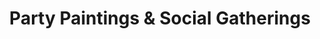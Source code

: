 ---
title: Party Paintings & Social Gatherings
_hide_content: true
description_markdown:
_gallery_date: 2016-05-01 00:00:00
permalink: /gallery/party-paintings/
main_image_path: /assets/images/pink-party.jpg
images:
  - image_path: /assets/images/new-party-painting-2020-1.JPG
    image_title: >-
      NEW 2020! Party Painting - Acrylic on Canvas - 150x100cm / 59x39.5inch -
      AVAILABLE
  - image_path: /assets/images/dogs--champange-1.jpg
    image_title: '''Dogs & Champagne'' Acrylic on Box Canvas 120x80cm/47.2x31.4inch AVAILABLE'
  - image_path: /assets/images/garden-party.JPG
    image_title: >-
      Garden Party 2019 - Acrylic on Canvas 3ft x 37inch ( 1meter x 50cm )
      AVAILABLE
    image_description:
  - image_path: /assets/images/pink-party.jpg
    image_title: >-
      Party Painting on Pink - Acrylic on Box Canvas - 1.00x50cm ( 40x20inch ) -
      AVAILABLE
    image_description:
  - image_path: /assets/images/img-3800-1.JPG
    image_title: Party on Deep Pink 40x47inch ( 1.20x1.00cm    ) Acrylic on Box Canvas SOLD
    image_description:
  - image_path: /assets/images/wine-by-the-sea.jpg
    image_title: >-
      Rendezvous  after Lockdown 2020 - Acrylic on Box Canvas - 60x50cm /
      23.5x19.5inch - AVAILABLE
    image_description:
  - image_path: /assets/images/commission-2021---party.JPG
    image_title:
    image_description: Commission 2021-Party-Acrylic on Box Canvas-47x31inch/120x80cm-SOLD
  - image_path: /assets/images/barbara-harrison-caban.jpg
    image_title: Acrylic on Canvas 4x3ft ( 1.21x91cm ) 2014 SOLD
    image_description:
  - image_path: /assets/images/fullsizeoutput-ca2.jpeg
    image_title: Commission - SOLD - Acrylic on Canvas 4ftx30inch 9 1.20x76cm )
    image_description:
  - image_path: /assets/images/img-0624.JPG
    image_title: Acrylic on Canvas 4ftx31inch ( 1.22x79cm ) SOLD
    image_description:
  - image_path: /assets/images/dinner-party-in-summer-with-dog.JPG
    image_title: Dinner Summer Party  2019 - Acrylic on Canvas 60cm sq (24inch sq ) SOLD
    image_description:
  - image_path: /assets/images/card-game---commission.jpg
    image_title: Card Game - Commission SOLD - Acrylic on Box Canvas 60cm sq ( 24inch sq )
    image_description:
  - image_path: /assets/images/yellow-party.JPG
    image_title: Yellow Party  2018 - Acrylic on Box Canvas - 60x90cm ( 24x36inch ) SOLD
    image_description:
  - image_path:
    image_title:
    image_description:
  - image_path:
    image_title:
    image_description:
  - image_path:
    image_title:
    image_description:
  - image_path:
    image_title:
    image_description:
  - image_path:
    image_title:
    image_description:
  - image_path:
    image_title:
    image_description:
  - image_path:
    image_title:
    image_description:
  - image_path:
    image_title:
    image_description:
  - image_path:
    image_title:
  - image_path:
    image_title:
    image_description:
  - image_path:
    image_title:
    image_description:
  - image_path:
    image_title:
    image_description:
  - image_path:
    image_title:
    image_description:
  - image_path:
    image_title:
    image_description:
  - image_path:
    image_title: The Singer
    image_description: Acrylic on Hessian / Burlap, 1998
  - image_path:
    image_title:
    image_description:
  - image_path:
    image_title:
    image_description:
  - image_path:
    image_title:
    image_description:
  - image_path:
    image_title:
    image_description:
  - image_path:
    image_title:
    image_description:
  - image_path:
    image_title:
    image_description:
  - image_path:
    image_title:
    image_description:
  - image_path:
    image_title:
    image_description:
  - image_path:
    image_title:
    image_description:
  - image_path:
    image_title:
    image_description:
  - image_path:
    image_title:
    image_description:
  - image_path:
    image_title:
    image_description:
  - image_path:
    image_title:
    image_description:
  - image_path:
    image_title:
    image_description:
  - image_path:
    image_title:
    image_description:
  - image_path:
    image_title:
    image_description:
  - image_path:
    image_title:
    image_description:
  - image_path:
    image_title:
    image_description:
  - image_path:
    image_title:
  - image_path:
    image_title:
    image_description:
  - image_path:
    image_title:
    image_description:
  - image_path:
    image_title:
    image_description:
  - image_path:
    image_title:
    image_description:
  - image_path:
    image_title:
    image_description:
  - image_path:
    image_title:
    image_description:
  - image_path:
    image_title:
    image_description:
  - image_path:
    image_title:
    image_description:
  - image_path:
    image_title:
    image_description:
  - image_path:
    image_title:
    image_description:
  - image_path:
    image_title:
    image_description:
  - image_path:
    image_title:
    image_description:
  - image_path:
    image_title:
    image_description:
  - image_path:
    image_title:
    image_description:
  - image_path: /assets/images/5417350894b5b.jpg
    image_title: Moonlit Party -  Acrylic on Canvas - 1.20x76cm ( 4ftx30inch ) - SOLD
    image_description:
  - image_path:
    image_title:
    image_description: 8&quot;x8&quot;, Acrylic on Canvas, 2014
  - image_path:
    image_title:
    image_description:
  - image_path:
    image_title:
  - image_path: /assets/images/58711c18bd66a.jpg
    image_title: Party Painting - Acrylic on Canvas - 1.50x1.00cm ( 4.11x3.4ft ) - SOLD
    image_description:
_comments:
  title: add a Gallery title
  main_image_path: This is the image used to represent your gallery
  images: Add and edit your gallery images here
---